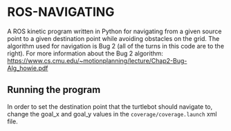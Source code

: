 # ROS-NAVIGATING
A ROS kinetic program written in Python for navigating from a given source point to a given destination point while avoiding obstacles on the grid. The algorithm used for navigation is Bug 2 (all of the turns in this code are to the right).
For more information about the Bug 2 algorithm: https://www.cs.cmu.edu/~motionplanning/lecture/Chap2-Bug-Alg_howie.pdf

## Running the program
In order to set the destination point that the turtlebot should navigate to, change the goal_x and goal_y values in the ```coverage/coverage.launch``` xml file.
